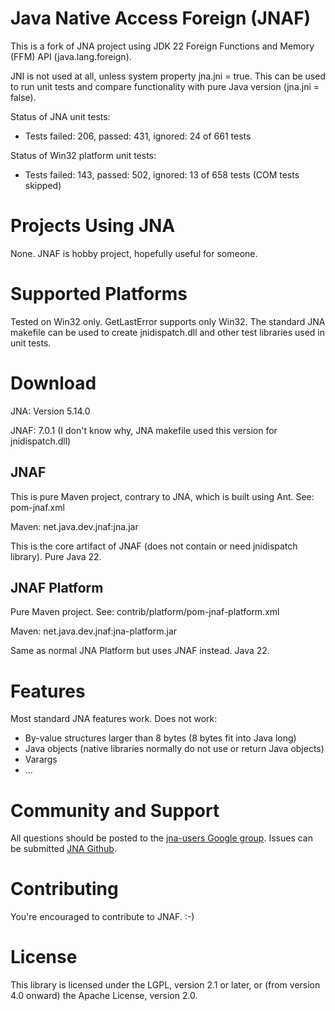 Java Native Access Foreign (JNAF)
=================================

This is a fork of JNA project using JDK 22 Foreign Functions and Memory (FFM) API (java.lang.foreign).

JNI is not used at all, unless system property jna.jni = true. 
This can be used to run unit tests and compare functionality with pure Java version (jna.jni = false).

Status of JNA unit tests:
* Tests failed: 206, passed: 431, ignored: 24 of 661 tests

Status of Win32 platform unit tests:
* Tests failed: 143, passed: 502, ignored: 13 of 658 tests (COM tests skipped)

Projects Using JNA
==================
None.
JNAF is hobby project, hopefully useful for someone.

Supported Platforms
===================
Tested on Win32 only.
GetLastError supports only Win32.
The standard JNA makefile can be used to create jnidispatch.dll and other test libraries used in unit tests.

Download
========

JNA: Version 5.14.0

JNAF: 7.0.1 (I don't know why, JNA makefile used this version for jnidispatch.dll)

JNAF
----

This is pure Maven project, contrary to JNA, which is built using Ant.
See: pom-jnaf.xml

Maven: net.java.dev.jnaf:jna.jar

This is the core artifact of JNAF (does not contain or need jnidispatch library). Pure Java 22.

JNAF Platform
-------------

Pure Maven project.
See: contrib/platform/pom-jnaf-platform.xml

Maven: net.java.dev.jnaf:jna-platform.jar

Same as normal JNA Platform but uses JNAF instead. Java 22.

Features
========

Most standard JNA features work.
Does not work:
* By-value structures larger than 8 bytes (8 bytes fit into Java long) 
* Java objects (native libraries normally do not use or return Java objects)
* Varargs
* ...

Community and Support
=====================

All questions should be posted to the [jna-users Google group](http://groups.google.com/group/jna-users). 
Issues can be submitted [JNA Github](https://github.com/java-native-access/jna/issues).

Contributing
============

You're encouraged to contribute to JNAF. :-)

License
=======

This library is licensed under the LGPL, version 2.1 or later, or (from version 4.0 onward) the Apache License, version 2.0. 
